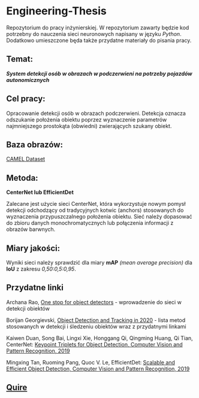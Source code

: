 # Engineering-Thesis

Repozytorium do pracy inżynierskiej. W repozytorium zawarty będzie kod potrzebny do nauczenia sieci neuronowych napisany w języku *Python*. Dodatkowo umieszczone będa także przydatne materiały do pisania pracy.

## Temat: 
***System detekcji osób w obrazach w podczerwieni na potrzeby pojazdów autonomicznych***

## Cel pracy:
Opracowanie  detekcji osób w obrazach podczerwieni. Detekcja oznacza odszukanie położenia obiektu poprzez wyznaczenie parametrów najmniejszego prostokąta (obwiedni) zwierających szukany obiekt.

## Baza obrazów:
[CAMEL Dataset](https://camel.ece.gatech.edu/)

## Metoda:
**CenterNet lub EfficientDet**

Zalecane jest użycie sieci CenterNet, która wykorzystuje nowym pomysł detekcji odchodzący od tradycyjnych kotwic (anchors)  stosowanych do wyznaczenia przypuszczalnego położenia obiektu. Sieć należy dopasować do zbioru danych monochromatycznych lub połączenia informacji z obrazów barwnych.

## Miary jakości: 
Wyniki sieci należy sprawdzić dla miary **mAP** *(mean average precision)* dla **IoU** z zakresu *0,50:0,5:0,95*.


## Przydatne linki

Archana Rao, [One stop for object detectors](https://medium.com/swlh/one-stop-for-object-detectors-2c99daa08c50) - wprowadzenie do sieci w detekcji obiektów

Borijan Georgievski, [Object Detection and Tracking in 2020](https://blog.netcetera.com/object-detection-and-tracking-in-2020-f10fb6ff9af3) - lista metod stosowanych w detekcji i śledzeniu obiektów wraz z przydatnymi linkami

Kaiwen Duan, Song Bai, Lingxi Xie, Honggang Qi, Qingming Huang, Qi Tian, CenterNet: [Keypoint Triplets for Object Detection, Computer Vision and Pattern Recognition, 2019](https://arxiv.org/abs/1904.08189)

Mingxing Tan, Ruoming Pang, Quoc V. Le, EfficientDet: [Scalable and Efficient Object Detection, Computer Vision and Pattern Recognition, 2019](https://arxiv.org/abs/1911.09070)

## [Quire](https://quire.io/w/Jakub_Krupinski-51/1/1._Wst%C4%99p)
